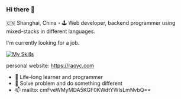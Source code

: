 ### Hi there 👋

🇨🇳 Shanghai, China・🕹 Web developer, backend programmer using mixed-stacks in different languages. 

I'm currently looking for a job.

[![My Skills](https://skillicons.dev/icons?i=java,php,python,golang,bash,c,nodejs,html,css,js,typescript,bootstrap,jquery,vue,vite,spring,maven,gradle,docker,git,idea,vscode,linux,jenkins,kubernetes,laravel,mysql,sqlite,redis,mongodb,nginx,rabbitmq,prometheus,grafana,stackoverflow,github,gitlab,regex,markdown,ps&theme=light&perline=10)](https://skillicons.dev)

personal website: https://raoyc.com

- 🌱 Life-long learner and programmer
- 🤔 Solve problem and do something different
- 📫 mailto: cmFveWMyMDA5KGF0KWdtYWlsLmNvbQ==

<!-- - 👯 I'm interested in [AI](https://github.com/topics/ai) and [Raspberry Pi](https://github.com/topics/raspberry-pi) -->


